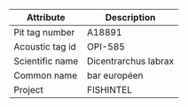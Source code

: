 | Attribute  | Description |
| ------------- | ------------- |
| Pit tag number | A18891 |
| Acoustic tag id | OPI-585 |
| Scientific name | Dicentrarchus labrax |
| Common name | bar européen |
| Project | FISHINTEL |